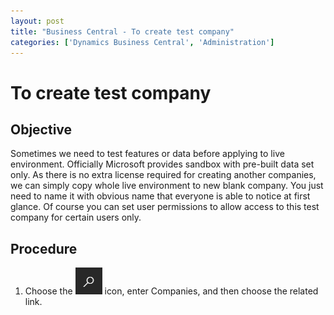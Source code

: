 ```yaml
---
layout: post
title: "Business Central - To create test company"
categories: ['Dynamics Business Central', 'Administration']
---
```

# To create test company
## Objective
Sometimes we need to test features or data before applying to live environment. Officially Microsoft provides sandbox with pre-built data set only. As there is no extra license required for creating another companies, we can simply copy whole live environment to new blank company. You just need to name it with obvious name that everyone is able to notice at first glance. Of course you can set user permissions to allow access to this test company for certain users only.
## Procedure
1. Choose the ![Alt](/assets/images/icon_search.png "Search Icon") icon, enter Companies, and then choose the related link.